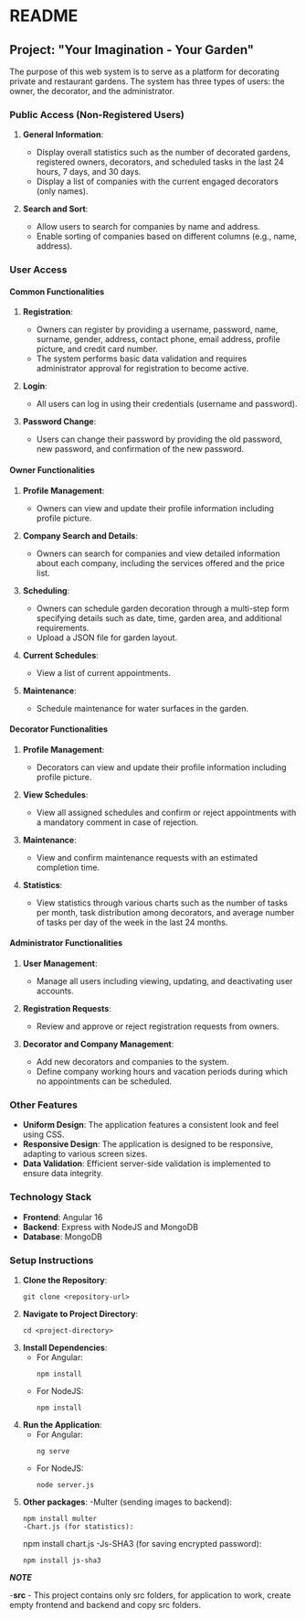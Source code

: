
# README

## Project: "Your Imagination - Your Garden"

The purpose of this web system is to serve as a platform for decorating private and restaurant gardens. The system has three types of users: the owner, the decorator, and the administrator.

### Public Access (Non-Registered Users)

1. **General Information**:
   - Display overall statistics such as the number of decorated gardens, registered owners, decorators, and scheduled tasks in the last 24 hours, 7 days, and 30 days.
   - Display a list of companies with the current engaged decorators (only names).

2. **Search and Sort**:
   - Allow users to search for companies by name and address.
   - Enable sorting of companies based on different columns (e.g., name, address).

### User Access

#### Common Functionalities

1. **Registration**:
   - Owners can register by providing a username, password, name, surname, gender, address, contact phone, email address, profile picture, and credit card number.
   - The system performs basic data validation and requires administrator approval for registration to become active.

2. **Login**:
   - All users can log in using their credentials (username and password).

3. **Password Change**:
   - Users can change their password by providing the old password, new password, and confirmation of the new password.

#### Owner Functionalities

1. **Profile Management**:
   - Owners can view and update their profile information including profile picture.

2. **Company Search and Details**:
   - Owners can search for companies and view detailed information about each company, including the services offered and the price list.

3. **Scheduling**:
   - Owners can schedule garden decoration through a multi-step form specifying details such as date, time, garden area, and additional requirements.
   - Upload a JSON file for garden layout.

4. **Current Schedules**:
   - View a list of current appointments.

5. **Maintenance**:
   - Schedule maintenance for water surfaces in the garden.

#### Decorator Functionalities

1. **Profile Management**:
   - Decorators can view and update their profile information including profile picture.

2. **View Schedules**:
   - View all assigned schedules and confirm or reject appointments with a mandatory comment in case of rejection.

3. **Maintenance**:
   - View and confirm maintenance requests with an estimated completion time.

4. **Statistics**:
   - View statistics through various charts such as the number of tasks per month, task distribution among decorators, and average number of tasks per day of the week in the last 24 months.

#### Administrator Functionalities

1. **User Management**:
   - Manage all users including viewing, updating, and deactivating user accounts.

2. **Registration Requests**:
   - Review and approve or reject registration requests from owners.

3. **Decorator and Company Management**:
   - Add new decorators and companies to the system.
   - Define company working hours and vacation periods during which no appointments can be scheduled.

### Other Features

- **Uniform Design**: The application features a consistent look and feel using CSS.
- **Responsive Design**: The application is designed to be responsive, adapting to various screen sizes.
- **Data Validation**: Efficient server-side validation is implemented to ensure data integrity.

### Technology Stack

- **Frontend**: Angular 16
- **Backend**: Express with NodeJS and MongoDB
- **Database**: MongoDB

### Setup Instructions

1. **Clone the Repository**:
   ```
   git clone <repository-url>
   ```
2. **Navigate to Project Directory**:
   ```
   cd <project-directory>
   ```
3. **Install Dependencies**:
   - For Angular:
     ```
     npm install
     ```
   - For NodeJS:
     ```
     npm install
     ```
4. **Run the Application**:
   - For Angular:
     ```
     ng serve
     ```
   - For NodeJS:
     ```
     node server.js
     ```
5. **Other packages**:
   -Multer (sending images to backend):
      ```
      npm install multer
   -Chart.js (for statistics):
      ```
      npm install chart.js
   -Js-SHA3 (for saving encrypted password):
      ```
      npm install js-sha3

***NOTE***

   -**src** - This project contains only src folders, for application to work, create empty frontend and backend and copy src folders.
